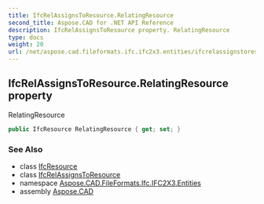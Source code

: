 ```yaml
---
title: IfcRelAssignsToResource.RelatingResource
second_title: Aspose.CAD for .NET API Reference
description: IfcRelAssignsToResource property. RelatingResource
type: docs
weight: 20
url: /net/aspose.cad.fileformats.ifc.ifc2x3.entities/ifcrelassignstoresource/relatingresource/
---
```

## IfcRelAssignsToResource.RelatingResource property

RelatingResource

```csharp
public IfcResource RelatingResource { get; set; }
```

### See Also

* class [IfcResource](../../ifcresource/)
* class [IfcRelAssignsToResource](../)
* namespace [Aspose.CAD.FileFormats.Ifc.IFC2X3.Entities](../../ifcrelassignstoresource/)
* assembly [Aspose.CAD](../../../)


